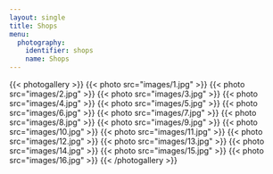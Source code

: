 ```yaml
---
layout: single
title: Shops
menu:
  photography:
    identifier: shops
    name: Shops
---
```


{{< photogallery >}}
{{< photo src="images/1.jpg" >}}
{{< photo src="images/2.jpg" >}}
{{< photo src="images/3.jpg" >}}
{{< photo src="images/4.jpg" >}}
{{< photo src="images/5.jpg" >}}
{{< photo src="images/6.jpg" >}}
{{< photo src="images/7.jpg" >}}
{{< photo src="images/8.jpg" >}}
{{< photo src="images/9.jpg" >}}
{{< photo src="images/10.jpg" >}}
{{< photo src="images/11.jpg" >}}
{{< photo src="images/12.jpg" >}}
{{< photo src="images/13.jpg" >}}
{{< photo src="images/14.jpg" >}}
{{< photo src="images/15.jpg" >}}
{{< photo src="images/16.jpg" >}}
{{< /photogallery >}}
